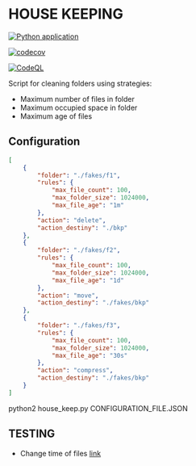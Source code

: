 # HOUSE KEEPING

[![Python application](https://github.com/guionardo/py-housekeeping/actions/workflows/python-app.yml/badge.svg)](https://github.com/guionardo/py-housekeeping/actions/workflows/python-app.yml)

[![codecov](https://codecov.io/gh/guionardo/py-housekeeping/branch/develop/graph/badge.svg?token=v7s2bwquXk)](https://codecov.io/gh/guionardo/py-housekeeping)

[![CodeQL](https://github.com/guionardo/py-housekeeping/actions/workflows/codeql-analysis.yml/badge.svg)](https://github.com/guionardo/py-housekeeping/actions/workflows/codeql-analysis.yml)


Script for cleaning folders using strategies:

* Maximum number of files in folder
* Maximum occupied space in folder
* Maximum age of files


## Configuration

``` json
[
    {
        "folder": "./fakes/f1",
        "rules": {
            "max_file_count": 100,
            "max_folder_size": 1024000,
            "max_file_age": "1m"
        },
        "action": "delete",
        "action_destiny": "./bkp"
    },
    {
        "folder": "./fakes/f2",
        "rules": {
            "max_file_count": 100,
            "max_folder_size": 1024000,
            "max_file_age": "1d"
        },
        "action": "move",
        "action_destiny": "./fakes/bkp"
    },
    {
        "folder": "./fakes/f3",
        "rules": {
            "max_file_count": 100,
            "max_folder_size": 1024000,
            "max_file_age": "30s"
        },
        "action": "compress",
        "action_destiny": "./fakes/bkp"
    }
]
```
python2 house_keep.py CONFIGURATION_FILE.JSON

## TESTING

* Change time of files [link](https://askubuntu.com/questions/62492/how-can-i-change-the-date-modified-created-of-a-file)
